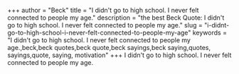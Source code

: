 +++
author = "Beck"
title = "I didn't go to high school. I never felt connected to people my age."
description = "the best Beck Quote: I didn't go to high school. I never felt connected to people my age."
slug = "i-didnt-go-to-high-school-i-never-felt-connected-to-people-my-age"
keywords = "I didn't go to high school. I never felt connected to people my age.,beck,beck quotes,beck quote,beck sayings,beck saying,quotes, sayings,quote, saying, motivation"
+++
I didn't go to high school. I never felt connected to people my age.
